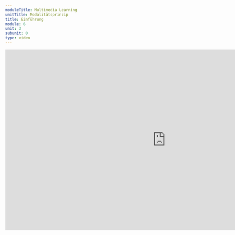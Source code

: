 ```yaml
---
moduleTitle: Multimedia Learning
unitTitle: Modalitätsprinzip
title: Einführung
module: 6
unit: 3
subunit: 0
type: video
---
```



<iframe width="1020" height="574" src="https://www.youtube.com/embed/5d9-_Wsr3D0" frameborder="0" allow="accelerometer; autoplay; encrypted-media; gyroscope; picture-in-picture" allowfullscreen></iframe>